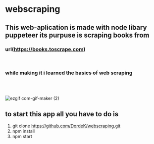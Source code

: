 # webscraping

## This web-aplication is made with node libary puppeteer its purpuse is scraping books from
                                                                                          

### url(https://books.toscrape.com)
 <br/>

 ###  while making it i learned the basics of web scraping
 
  <br/>
 <br/>

 
 ![ezgif com-gif-maker (2)](https://user-images.githubusercontent.com/69770580/116718450-e038a600-a9d1-11eb-8f4b-e0c4fa200a42.gif)

 
 
 ## to start this app all you have to do is 
  
  1. git clone https://github.com/DordeK/webscraping.git
  2. npm install 
  3. npm start
